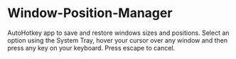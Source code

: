 # Window-Position-Manager
AutoHotkey app to save and restore windows sizes and positions. Select an option using the System Tray, hover your cursor over any window and then press any key on your keyboard. Press escape to cancel.
